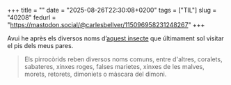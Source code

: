 +++
title = ""
date = "2025-08-26T22:30:08+0200"
tags = ["TIL"]
slug = "40208"
fedurl = "https://mastodon.social/@carlesbellver/115096958231248267"
+++

Avui he après els diversos noms d’[aquest insecte](https://ca.wikipedia.org/wiki/Pyrrhocoris_apterus) que últimament sol visitar el pis dels meus pares.

> Els pirrocòrids reben diversos noms comuns, entre d'altres, coralets, sabateres, xinxes roges, falses marietes, xinxes de les malves, morets, retorets, dimoniets o màscara del dimoni.
